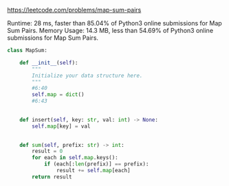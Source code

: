 https://leetcode.com/problems/map-sum-pairs


Runtime: 28 ms, faster than 85.04% of Python3 online submissions for Map Sum Pairs.
Memory Usage: 14.3 MB, less than 54.69% of Python3 online submissions for Map Sum Pairs.


```python
class MapSum:

    def __init__(self):
        """
        Initialize your data structure here.
        """
        #6:40
        self.map = dict()
        #6:43
        

    def insert(self, key: str, val: int) -> None:
        self.map[key] = val
        

    def sum(self, prefix: str) -> int:
        result = 0
        for each in self.map.keys():
            if (each[:len(prefix)] == prefix):
                result += self.map[each]
        return result
```
